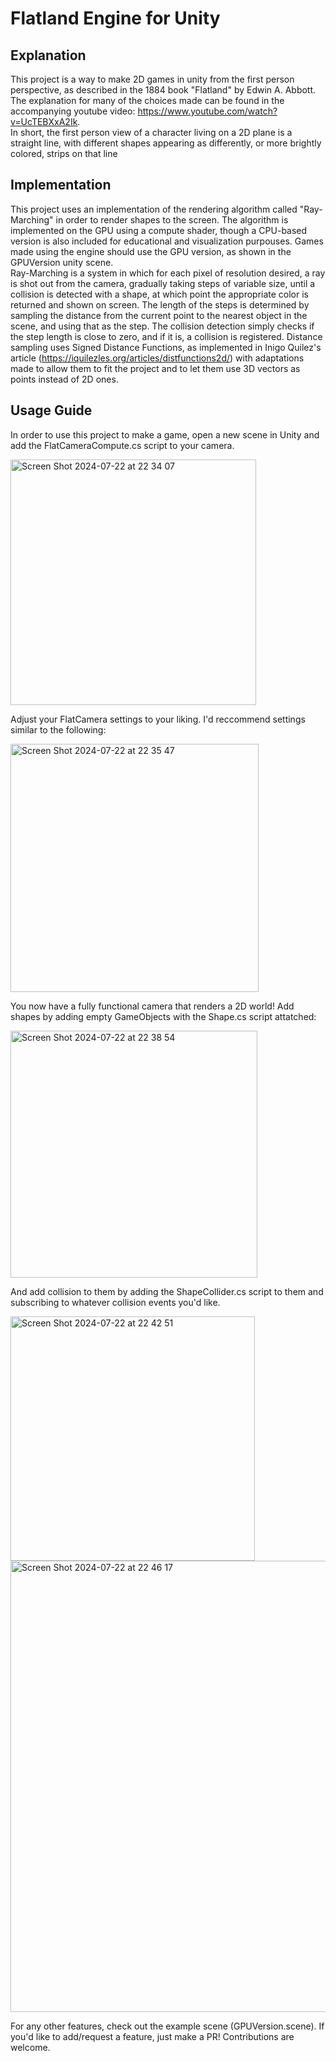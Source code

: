 # Flatland Engine for Unity

## Explanation
This project is a way to make 2D games in unity from the first person perspective, as described in the 1884 book "Flatland" by Edwin A. Abbott. 
The explanation for many of the choices made can be found in the accompanying youtube video: https://www.youtube.com/watch?v=UcTEBXxA2Ik.  
In short, the first person view of a character living on a 2D plane is a straight line, with different shapes appearing as differently, or more brightly colored, strips on that line

## Implementation
This project uses an implementation of the rendering algorithm called "Ray-Marching" in order to render shapes to the screen. 
The algorithm is implemented on the GPU using a compute shader, though a CPU-based version is also included for educational and visualization purpouses. 
Games made using the engine should use the GPU version, as shown in the GPUVersion unity scene.  
Ray-Marching is a system in which for each pixel of resolution desired, a ray is shot out from the camera, gradually taking steps of variable size, until a collision is detected 
with a shape, at which point the appropriate color is returned and shown on screen. The length of the steps is determined by sampling the distance from the current point to the nearest
object in the scene, and using that as the step. The collision detection simply checks if the step length is close to zero, and if it is, a collision is registered. Distance sampling uses 
Signed Distance Functions, as implemented in Inigo Quilez's article (https://iquilezles.org/articles/distfunctions2d/) with adaptations made to allow them to fit the project and to let
them use 3D vectors as points instead of 2D ones. 

## Usage Guide
In order to use this project to make a game, open a new scene in Unity and add the FlatCameraCompute.cs script to your camera. 

<img width="393" alt="Screen Shot 2024-07-22 at 22 34 07" src="https://github.com/user-attachments/assets/c1c1a3e6-0a38-4613-bf53-339ab2148a09">


Adjust your FlatCamera settings to your liking. I'd reccommend settings similar to the following:

<img width="397" alt="Screen Shot 2024-07-22 at 22 35 47" src="https://github.com/user-attachments/assets/e7c570c5-194c-440a-8720-95b9ea9b99d7">


You now have a fully functional camera that renders a 2D world! Add shapes by adding empty GameObjects with the Shape.cs script attatched:

<img width="395" alt="Screen Shot 2024-07-22 at 22 38 54" src="https://github.com/user-attachments/assets/389af4ac-9dbc-43eb-8072-549b6127fa16">


And add collision to them by adding the ShapeCollider.cs script to them and subscribing to whatever collision events you'd like.

<img width="391" alt="Screen Shot 2024-07-22 at 22 42 51" src="https://github.com/user-attachments/assets/d63c55f7-b2b9-4d83-8586-47202a544a20">


<img width="722" alt="Screen Shot 2024-07-22 at 22 46 17" src="https://github.com/user-attachments/assets/afea5825-40d7-4b2b-be1b-c5b49a0b3cdf">


For any other features, check out the example scene (GPUVersion.scene). If you'd like to add/request a feature, just make a PR! Contributions are welcome.



